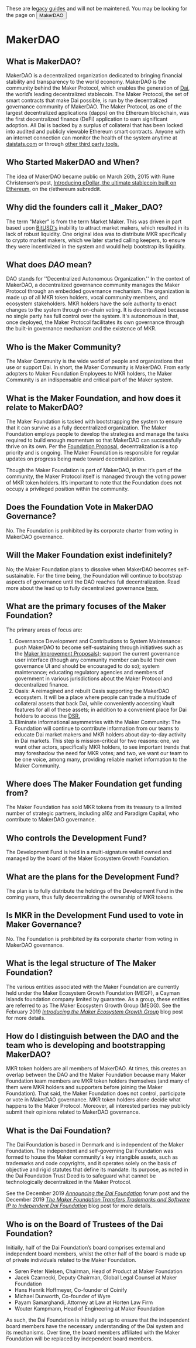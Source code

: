 <StatusBanner sticky>

These are legacy guides and will not be maintened. You may be looking for the page on <Button  secondary inline to="/learn/MakerDAO/">MakerDAO</Button>

</StatusBanner>

# MakerDAO

## What is MakerDAO?

MakerDAO is a decentralized organization dedicated to bringing financial stability and transparency to the world economy. MakerDAO is the community behind the Maker Protocol, which enables the generation of [Dai](/learn/Dai/), the world’s leading decentralized stablecoin. The Maker Protocol, the set of smart contracts that make Dai possible, is run by the decentralized governance community of MakerDAO. The Maker Protocol, as one of the largest decentralized applications (dapps) on the Ethereum blockchain, was the first decentralized finance (DeFi) application to earn significant adoption. All Dai is backed by a surplus of collateral that has been locked into audited and publicly viewable Ethereum smart contracts. Anyone with an internet connection can monitor the health of the system anytime at [daistats.com](https://daistats.com/) or through [other third party tools.](https://awesome.makerdao.com/#watch-dai)

## Who Started MakerDAO and When?

The idea of MakerDAO became public on March 26th, 2015 with Rune Christensen’s post, [Introducing eDollar, the ultimate stablecoin built on Ethereum,](https://www.reddit.com/r/ethereum/comments/30f98i/introducing_edollar_the_ultimate_stablecoin_built/) on the r/ethereum subreddit.

## Why did the founders call it \_Maker_DAO?

The term "Maker" is from the term Market Maker. This was driven in part based upon [BitUSD's](https://web.archive.org/web/20200426202839/https://bitshares.org/technology/price-stable-cryptocurrencies/) inability to attract market makers, which resulted in its lack of robust liquidity. One original idea was to distribute MKR specifically to crypto market makers, which we later started calling keepers, to ensure they were incentivized in the system and would help bootstrap its liquidity.

## What does _DAO_ mean?

DAO stands for ''Decentralized Autonomous Organization.'' In the context of MakerDAO, a decentralized governance community manages the Maker Protocol through an embedded governance mechanism. The organization is made up of all MKR token holders, vocal community members, and ecosystem stakeholders. MKR holders have the sole authority to enact changes to the system through on-chain voting. It is decentralized because no single party has full control over the system. It's autonomous in that, once deployed, the Maker Protocol facilitates its own governance through the built-in governance mechanism and the existence of MKR.

## Who is the Maker Community?

The Maker Community is the wide world of people and organizations that use or support Dai. In short, the Maker Community is MakerDAO. From early adopters to Maker Foundation Employees to MKR holders, the Maker Community is an indispensable and critical part of the Maker system.

## What is the Maker Foundation, and how does it relate to MakerDAO?

The Maker Foundation is tasked with bootstrapping the system to ensure that it can survive as a fully decentralized organization. The Maker Foundation employs people to develop the strategies and manage the tasks required to build enough momentum so that MakerDAO can successfully thrive on its own. Per the [Foundation Proposal,](https://blog.makerdao.com/foundation-proposal-v2/) decentralization is a top priority and is ongoing. The Maker Foundation is responsible for regular updates on progress being made toward decentralization.

Though the Maker Foundation is part of MakerDAO, in that it’s part of the community, the Maker Protocol itself is managed through the voting power of MKR token holders. It’s important to note that the Foundation does not occupy a privileged position within the community.

## Does the Foundation Vote in MakerDAO Governance?

No. The Foundation is prohibited by its corporate charter from voting in MakerDAO governance.

## Will the Maker Foundation exist indefinitely?

No; the Maker Foundation plans to dissolve when MakerDAO becomes self-sustainable. For the time being, the Foundation will continue to bootstrap aspects of governance until the DAO reaches full decentralization. Read more about the lead up to fully decentralized governance [here.](https://blog.makerdao.com/what-will-maker-governance-look-like-after-complete-decentralization/)

## What are the primary focuses of the Maker Foundation?

The primary areas of focus are:

1. Governance Development and Contributions to System Maintenance: push MakerDAO to become self-sustaining through initiatives such as the [Maker Improvement Proposals](https://forum.makerdao.com/c/MIPs/14)); support the current governance user interface (though any community member can build their own governance UI and should be encouraged to do so); system maintenance; educating regulatory agencies and members of government in various jurisdictions about the Maker Protocol and decentralized finance.
1. Oasis: A reimagined and rebuilt Oasis supporting the MakerDAO ecosystem. It will be a place where people can trade a multitude of collateral assets that back Dai, while conveniently accessing Vault features for all of these assets; in addition to a convenient place for Dai holders to access the [DSR.](/learn/Dai/dsr/)
1. Eliminate informational asymmetries with the Maker Community: The Foundation will continue to contribute information from our teams to educate Dai market makers and MKR holders about day-to-day activity in Dai markets. This step is mission-critical for two reasons: one, we want other actors, specifically MKR holders, to see important trends that may foreshadow the need for MKR votes; and two, we want our team to be one voice, among many, providing reliable market information to the Maker Community.

## Where does The Maker Foundation get funding from?

The Maker Foundation has sold MKR tokens from its treasury to a limited number of strategic partners, including a16z and Paradigm Capital, who contribute to MakerDAO governance.

## Who controls the Development Fund?

The Development Fund is held in a multi-signature wallet owned and managed by the board of the Maker Ecosystem Growth Foundation.

## What are the plans for the Development Fund?

The plan is to fully distribute the holdings of the Development Fund in the coming years, thus fully decentralizing the ownership of MKR tokens.

## Is MKR in the Development Fund used to vote in Maker Governance?

No. The Foundation is prohibited by its corporate charter from voting in MakerDAO governance.

## What is the legal structure of The Maker Foundation?

The various entities associated with the Maker Foundation are currently held under the Maker Ecosystem Growth Foundation (MEGF), a Cayman Islands foundation company limited by guarantee. As a group, these entities are referred to as The Maker Ecosystem Growth Group (MEGG). See the February 2019 [_Introducing the Maker Ecosystem Growth Group_](https://blog.makerdao.com/introducing-the-maker-ecosystem-growth-group/) blog post for more details.

## How do I distinguish between the DAO and the team who is developing and bootstrapping MakerDAO?

MKR token holders are all members of MakerDAO. At times, this creates an overlap between the DAO and the Maker Foundation because many Maker Foundation team members are MKR token holders themselves (and many of them were MKR holders and supporters before joining the Maker Foundation). That said, the Maker Foundation does not control, participate or vote in MakerDAO governance. MKR token holders alone decide what happens to the Maker Protocol. Moreover, all interested parties may publicly submit their opinions related to MakerDAO governance.

## What is the Dai Foundation?

The Dai Foundation is based in Denmark and is independent of the Maker Foundation. The independent and self-governing Dai Foundation was formed to house the Maker community's key intangible assets, such as trademarks and code copyrights, and it operates solely on the basis of objective and rigid statutes that define its mandate. Its purpose, as noted in the Dai Foundation Trust Deed is to safeguard what cannot be technologically decentralized in the Maker Protocol.

See the December 2019 [_Announcing the Dai Foundation_](https://forum.makerdao.com/t/announcing-the-dai-foundation/1046) forum post and the December 2019 [_The Maker Foundation Transfers Trademarks and Software IP to Independent Dai Foundation_](https://blog.makerdao.com/the-maker-foundation-transfers-trademarks-and-software-ip-to-independent-dai-foundation/) blog post for more details.

## Who is on the Board of Trustees of the Dai Foundation?

Initially, half of the Dai Foundation’s board comprises external and independent board members, whilst the other half of the board is made up of private individuals related to the Maker Foundation.

- Søren Peter Nielsen, Chairman, Head of Product at Maker Foundation
- Jacek Czarnecki, Deputy Chairman, Global Legal Counsel at Maker Foundation
- Hans Henrik Hoffmeyer, Co-founder of Coinify
- Michael Dunworth, Co-founder of Wyre
- Payam Samarghandi, Attorney at Law at Horten Law Firm
- Wouter Kampmann, Head of Engineering at Maker Foundation

As such, the Dai Foundation is initially set up to ensure that the independent board members have the necessary understanding of the Dai system and its mechanisms. Over time, the board members affiliated with the Maker Foundation will be replaced by independent board members.
